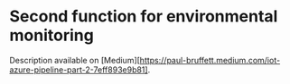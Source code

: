 # Second function for environmental monitoring
Description available on [Medium][https://paul-bruffett.medium.com/iot-azure-pipeline-part-2-7eff893e9b81].